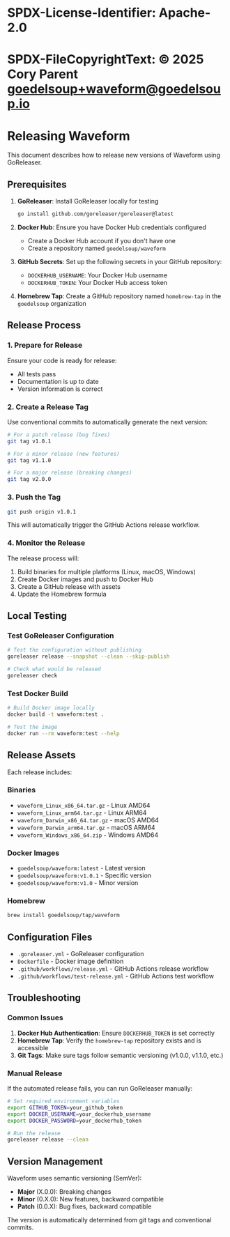 # SPDX-License-Identifier: Apache-2.0
# SPDX-FileCopyrightText: © 2025 Cory Parent <goedelsoup+waveform@goedelsoup.io>

# Releasing Waveform

This document describes how to release new versions of Waveform using GoReleaser.

## Prerequisites

1. **GoReleaser**: Install GoReleaser locally for testing
   ```bash
   go install github.com/goreleaser/goreleaser@latest
   ```

2. **Docker Hub**: Ensure you have Docker Hub credentials configured
   - Create a Docker Hub account if you don't have one
   - Create a repository named `goedelsoup/waveform`

3. **GitHub Secrets**: Set up the following secrets in your GitHub repository:
   - `DOCKERHUB_USERNAME`: Your Docker Hub username
   - `DOCKERHUB_TOKEN`: Your Docker Hub access token

4. **Homebrew Tap**: Create a GitHub repository named `homebrew-tap` in the `goedelsoup` organization

## Release Process

### 1. Prepare for Release

Ensure your code is ready for release:
- All tests pass
- Documentation is up to date
- Version information is correct

### 2. Create a Release Tag

Use conventional commits to automatically generate the next version:

```bash
# For a patch release (bug fixes)
git tag v1.0.1

# For a minor release (new features)
git tag v1.1.0

# For a major release (breaking changes)
git tag v2.0.0
```

### 3. Push the Tag

```bash
git push origin v1.0.1
```

This will automatically trigger the GitHub Actions release workflow.

### 4. Monitor the Release

The release process will:
1. Build binaries for multiple platforms (Linux, macOS, Windows)
2. Create Docker images and push to Docker Hub
3. Create a GitHub release with assets
4. Update the Homebrew formula

## Local Testing

### Test GoReleaser Configuration

```bash
# Test the configuration without publishing
goreleaser release --snapshot --clean --skip-publish

# Check what would be released
goreleaser check
```

### Test Docker Build

```bash
# Build Docker image locally
docker build -t waveform:test .

# Test the image
docker run --rm waveform:test --help
```

## Release Assets

Each release includes:

### Binaries
- `waveform_Linux_x86_64.tar.gz` - Linux AMD64
- `waveform_Linux_arm64.tar.gz` - Linux ARM64
- `waveform_Darwin_x86_64.tar.gz` - macOS AMD64
- `waveform_Darwin_arm64.tar.gz` - macOS ARM64
- `waveform_Windows_x86_64.zip` - Windows AMD64

### Docker Images
- `goedelsoup/waveform:latest` - Latest version
- `goedelsoup/waveform:v1.0.1` - Specific version
- `goedelsoup/waveform:v1.0` - Minor version

### Homebrew
```bash
brew install goedelsoup/tap/waveform
```

## Configuration Files

- `.goreleaser.yml` - GoReleaser configuration
- `Dockerfile` - Docker image definition
- `.github/workflows/release.yml` - GitHub Actions release workflow
- `.github/workflows/test-release.yml` - GitHub Actions test workflow

## Troubleshooting

### Common Issues

1. **Docker Hub Authentication**: Ensure `DOCKERHUB_TOKEN` is set correctly
2. **Homebrew Tap**: Verify the `homebrew-tap` repository exists and is accessible
3. **Git Tags**: Make sure tags follow semantic versioning (v1.0.0, v1.1.0, etc.)

### Manual Release

If the automated release fails, you can run GoReleaser manually:

```bash
# Set required environment variables
export GITHUB_TOKEN=your_github_token
export DOCKER_USERNAME=your_dockerhub_username
export DOCKER_PASSWORD=your_dockerhub_token

# Run the release
goreleaser release --clean
```

## Version Management

Waveform uses semantic versioning (SemVer):
- **Major** (X.0.0): Breaking changes
- **Minor** (0.X.0): New features, backward compatible
- **Patch** (0.0.X): Bug fixes, backward compatible

The version is automatically determined from git tags and conventional commits.

